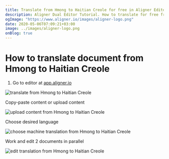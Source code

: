 ```yaml
---
title: Translate from Hmong to Haitian Creole for free in Aligner Editor
description: Aligner Dual Editor Tutorial. How to translate for free from Hmong to Haitian Creole. Aligner is multilingual document management platform. 
ogImage: "https://www.aligner.io/images/aligner-logo.png"
date: 2020-05-06T07:09:21+03:00
image: ../images/aligner-logo.png
onBlog: true
---
```


# How to translate document from Hmong to Haitian Creole

1. Go to editor at [app.aligner.io](https://app.aligner.io "Aligner App web page")

![translate from Hmong to Haitian Creole](../aligner-blank-editor.png "translate from Hmong to Haitian Creole")

Copy-paste content or upload content

![upload content from Hmong to Haitian Creole](../aligner-uploaded-document.png "upload content from Hmong to Haitian Creole")

Choose desired language

![choose machine translation from Hmong to Haitian Creole](../aligner-language-dropdown.png "choose machine translation from Hmong to Haitian Creole")

Work and edit 2 documents in parallel

![edit translation from Hmong to Haitian Creole](../aligner-double-sitded-editor.png "edit translation from Hmong to Haitian Creole")

